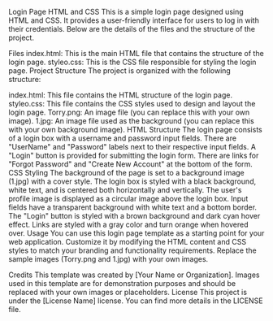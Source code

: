 Login Page HTML and CSS
This is a simple login page designed using HTML and CSS. It provides a user-friendly interface for users to log in with their credentials. Below are the details of the files and the structure of the project.

Files
index.html: This is the main HTML file that contains the structure of the login page.
styleo.css: This is the CSS file responsible for styling the login page.
Project Structure
The project is organized with the following structure:

index.html: This file contains the HTML structure of the login page.
styleo.css: This file contains the CSS styles used to design and layout the login page.
Torry.png: An image file (you can replace this with your own image).
1.jpg: An image file used as the background (you can replace this with your own background image).
HTML Structure
The login page consists of a login box with a username and password input fields.
There are "UserName" and "Password" labels next to their respective input fields.
A "Login" button is provided for submitting the login form.
There are links for "Forgot Password" and "Create New Account" at the bottom of the form.
CSS Styling
The background of the page is set to a background image (1.jpg) with a cover style.
The login box is styled with a black background, white text, and is centered both horizontally and vertically.
The user's profile image is displayed as a circular image above the login box.
Input fields have a transparent background with white text and a bottom border.
The "Login" button is styled with a brown background and dark cyan hover effect.
Links are styled with a gray color and turn orange when hovered over.
Usage
You can use this login page template as a starting point for your web application. Customize it by modifying the HTML content and CSS styles to match your branding and functionality requirements. Replace the sample images (Torry.png and 1.jpg) with your own images.

Credits
This template was created by [Your Name or Organization].
Images used in this template are for demonstration purposes and should be replaced with your own images or placeholders.
License
This project is under the [License Name] license. You can find more details in the LICENSE file.
